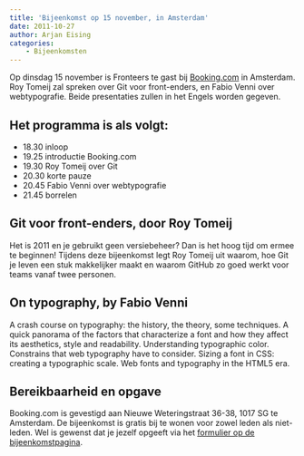 ```yaml
---
title: 'Bijeenkomst op 15 november, in Amsterdam'
date: 2011-10-27
author: Arjan Eising
categories:
    - Bijeenkomsten
---
```


Op dinsdag 15 november is Fronteers te gast bij [Booking.com](http://booking.com) in Amsterdam. Roy Tomeij zal spreken over Git voor front-enders, en Fabio Venni over webtypografie. Beide presentaties zullen in het Engels worden gegeven.

## Het programma is als volgt:

-   18.30 inloop
-   19.25 introductie Booking.com
-   19.30 Roy Tomeij over Git
-   20.30 korte pauze
-   20.45 Fabio Venni over webtypografie
-   21.45 borrelen

## Git voor front-enders, door Roy Tomeij

Het is 2011 en je gebruikt geen versiebeheer? Dan is het hoog tijd om ermee te beginnen! Tijdens deze bijeenkomst legt Roy Tomeij uit waarom, hoe Git je leven een stuk makkelijker maakt en waarom GitHub zo goed werkt voor teams vanaf twee personen.

## On typography, by Fabio Venni

A crash course on typography: the history, the theory, some techniques. A quick panorama of the factors that characterize a font and how they affect its aesthetics, style and readability. Understanding typographic color. Constrains that web typography have to consider. Sizing a font in CSS: creating a typographic scale. Web fonts and typography in the HTML5 era.

## Bereikbaarheid en opgave

Booking.com is gevestigd aan Nieuwe Weteringstraat 36-38, 1017 SG te Amsterdam. De bijeenkomst is gratis bij te wonen voor zowel leden als niet-leden. Wel is gewenst dat je jezelf opgeeft via het [formulier op de bijeenkomstpagina](/bijeenkomsten/2011/booking-com#formulier-1).
